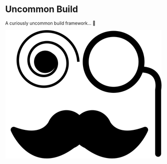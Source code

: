 Uncommon Build
==============

A curiously uncommon build framework... 🧐

[![Spiral eye with Monocle](./assets/Spiral_eye_Monocle.svg)](./assets/Spiral_eye_Monocle.svg?)

